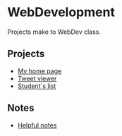 # WebDevelopment
Projects make to WebDev class. 

## Projects
- [My home page](https://josega149.github.io/WebDevelopment/HomePage/)
- [Tweet viewer](https://josega149.github.io/WebDevelopment/twitterViewer/)
- [Student´s list](https://josega149.github.io/WebDevelopment/StudentsList/)

## Notes
- [Helpful notes](https://josega149.github.io/WebDevelopment/SamplesTestAndStuff/)

